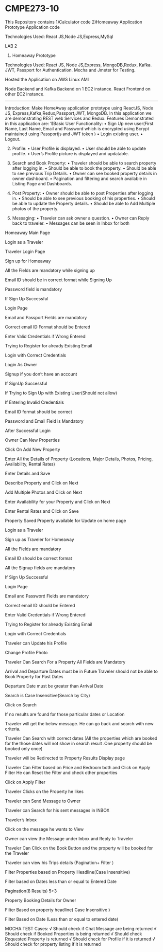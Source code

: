 # CMPE273-10
This Repository contains
1)Calculator code
2)Homeaway Application Prototype Application code

Technologies Used:
React JS,Node JS,Express,MySql


LAB 2

1) Homeaway Prototype

Technologies Used:
React JS, Node JS,Express, MongoDB,Redux, Kafka.
JWT, Passport for Authentication.
Mocha and Jmeter for Testing.



Hosted the Application on AWS Linux AMI

Node Backend and Kafka Backend on 1 EC2 instance.
React Frontend on other EC2 instance.











****************************************************************************************************************************************
Introduction:
Make HomeAway application prototype using ReactJS, Node JS, Express,Kafka,Redux,Passport,JWT, MongoDB. In this application we are demonstrating REST web Services and Redux.
Features Demonstrated in this application are:
1)Basic User Functionality:
•	Sign Up new user(First Name, Last Name, Email and Password which is encrypted using Bcrypt maintained using Passportjs and JWT token )
•	Login existing user.
•	Logout.

2) Profile:
•	User Profile is displayed.
•	User should be able to update profile.
•	User’s Profile picture is displayed and updatable.

3) Search and Book Property:
•	Traveler should be able to search property after logging in.
•	Should be able to book the property.
•	Should be able to see previous Trip Details.
•	Owner can see booked property details in owner dashboard.
•	Pagination and filtering and search available in Listing Page and Dashboards.

4) Post Property:
•	Owner should be able to post Properties after logging in.
•	Should be able to see previous booking of his properties.
•	Should be able to update the Property details.
•	Should be able to Add Multiple photos of the property.

5) Messaging:
•	Traveler can ask owner a question.
•	Owner can Reply back to traveler.
•	Messages can be seen in Inbox for both






Homeaway Main Page
 


Login as a Traveler
 




Traveler Login Page
 

Sign up for Homeaway
 





All the Fields are mandatory while signing up
 
Email ID  should be  in correct format while Signing Up
 







Password field is mandatory
 
 






If Sign Up Successful
 

Login Page
 





Email and Passport Fields are mandatory
 






Correct email ID  Format should be Entered
 




Enter Valid Credentials if Wrong Entered 
 


Trying to Register for already Existing Email
 
Login with Correct Credentials
 


















Login As Owner
 

Signup if you don’t have an account
 

 
If SignUp Successful
 
 

 
If Trying to Sign Up with Existing User(Should not allow)
 

If Entering Invalid Credentials
 





Email ID format should be correct
 

Password and Email Field is Mandatory
 
 



















After Successful Login
 
 
 






Owner Can New Properties

 

Click On Add New Property
 

 





Enter All the Details of Property (Locations, Major Details, Photos, Pricing, Availability, Rental Rates)

 

















Enter Details and Save

 
 

 

Describe Property and Click on Next

 
 
 






Add Multiple Photos and Click on Next
 
 







Enter Availability for your Property and Click on Next

 

Enter Rental Rates and Click on Save

 



Property Saved 
Property available for Update on home page
 

















Login as a Traveler
 
 







Sign up as Traveler for Homeaway
 

All the Fields are mandatory
 







Email ID should be correct format
 
















All the Signup fields are mandatory

 
 






If Sign Up Successful
 




Login Page
 


Email and Password Fields are mandatory
 

Correct email ID should be Entered
 





Enter Valid Credentials if Wrong Entered 
 


Trying to Register for already Existing Email
 




Login with Correct Credentials
 


















Traveler can Update his Profile
 
 Change Profile Photo
 

 

 

 




Traveler Can Search For a Property All Fields are Mandatory
 




Arrival and Departure Dates must be in Future
Traveler should not be able to Book Property for Past Dates
 



Departure Date must be greater than Arrival Date
 


Search is Case Insensitive(Search by City)
 



Click on Search 
 

If no results are found for those particular dates or Location
 






Traveler will get the below message.
He can go back and search with new criteria.

 


Traveler Can Search with correct dates (All the properties which are booked for the those dates will not show in search result .One property should be booked only once)
 


Traveler will be Redirected to Property Results Display page
 
 
 


 






Traveler Can Filter based on Price and Bedroom both and Click on Apply Filter
He can Reset the Filter and check other properties
 
 
 
 
 



Click on Apply Filter
 
 








Traveler Clicks on the Property he likes
 
 







Traveler can Send Message to Owner
 
 






Traveler can Search for his sent messages in INBOX
 



Traveler’s Inbox
 




Click on the message he wants to View
 
 











Owner can view the Message under Inbox and Reply to Traveler
 

 
 
 






Traveler Can Click on the Book Button and the property will be booked for the Traveler
 
 








Traveler can view his Trips details (Pagination+ Filter )
 
 

 

Filter Properties based on Property Headline(Case Insensitive)
 






Filter based on Dates less than or equal to Entered Date
 

Pagination(8 Results) 5+3 
 





Property Booking Details for Owner
 

Filter Based on property headline( Case Insensitive )
 

Filter Based on Date (Less than or equal to entered date) 



















MOCHA TEST Cases:
√ Should check if Chat Message are being returned 
  √ Should check if Booked Properties is being returned
  √ Should check Requested Property is returned 
  √ Should check for Profile if it is returned 
  √ Should check for property listing if it is returned 
 
